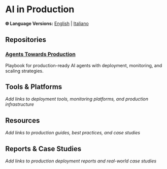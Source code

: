 # AI in Production

**🌐 Language Versions:** [English](README.md) | [Italiano](README_IT.md)

## Repositories

### [Agents Towards Production](https://github.com/NirDiamant/agents-towards-production)
Playbook for production-ready AI agents with deployment, monitoring, and scaling strategies.

## Tools & Platforms

*Add links to deployment tools, monitoring platforms, and production infrastructure*

## Resources

*Add links to production guides, best practices, and case studies*

## Reports & Case Studies

*Add links to production deployment reports and real-world case studies*